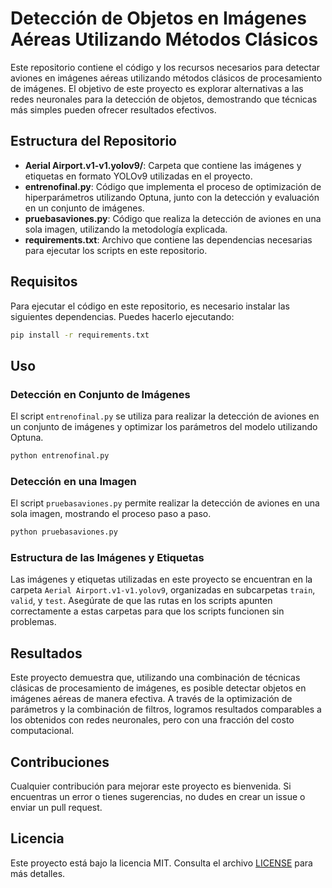 # Detección de Objetos en Imágenes Aéreas Utilizando Métodos Clásicos

Este repositorio contiene el código y los recursos necesarios para detectar aviones en imágenes aéreas utilizando 
métodos clásicos de procesamiento de imágenes. El objetivo de este proyecto es explorar alternativas a las redes 
neuronales para la detección de objetos, demostrando que técnicas más simples pueden ofrecer resultados efectivos.

## Estructura del Repositorio

- **Aerial Airport.v1-v1.yolov9/**: Carpeta que contiene las imágenes y etiquetas en formato YOLOv9 utilizadas en el proyecto.
- **entrenofinal.py**: Código que implementa el proceso de optimización de hiperparámetros utilizando Optuna, junto con la detección y evaluación en un conjunto de imágenes.
- **pruebasaviones.py**: Código que realiza la detección de aviones en una sola imagen, utilizando la metodología explicada.
- **requirements.txt**: Archivo que contiene las dependencias necesarias para ejecutar los scripts en este repositorio.

## Requisitos

Para ejecutar el código en este repositorio, es necesario instalar las siguientes dependencias. Puedes hacerlo ejecutando:

```bash
pip install -r requirements.txt
```

## Uso

### Detección en Conjunto de Imágenes

 El script `entrenofinal.py` se utiliza para realizar la detección de aviones en un conjunto de imágenes y optimizar los parámetros del modelo utilizando Optuna.

 ```bash
 python entrenofinal.py
 ```

 ### Detección en una Imagen

 El script `pruebasaviones.py` permite realizar la detección de aviones en una sola imagen, mostrando el proceso paso a paso.

 ```bash
 python pruebasaviones.py
 ```

 ### Estructura de las Imágenes y Etiquetas

 Las imágenes y etiquetas utilizadas en este proyecto se encuentran en la carpeta `Aerial Airport.v1-v1.yolov9`, 
 organizadas en subcarpetas `train`, `valid`, y `test`. Asegúrate de que las rutas en los scripts apunten 
 correctamente a estas carpetas para que los scripts funcionen sin problemas.

 ## Resultados

 Este proyecto demuestra que, utilizando una combinación de técnicas clásicas de procesamiento de imágenes, es 
 posible detectar objetos en imágenes aéreas de manera efectiva. A través de la optimización de parámetros y la 
 combinación de filtros, logramos resultados comparables a los obtenidos con redes neuronales, pero con una fracción 
 del costo computacional.

 ## Contribuciones

 Cualquier contribución para mejorar este proyecto es bienvenida. Si encuentras un error o tienes sugerencias, no 
 dudes en crear un issue o enviar un pull request.

 ## Licencia

 Este proyecto está bajo la licencia MIT. Consulta el archivo [LICENSE](LICENSE) para más detalles.